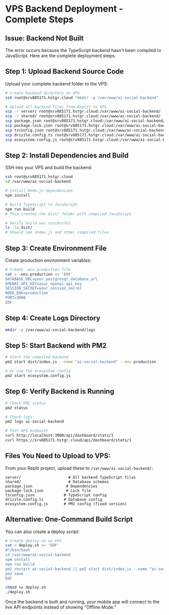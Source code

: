 # VPS Backend Deployment - Complete Steps

## Issue: Backend Not Built

The error occurs because the TypeScript backend hasn't been compiled to JavaScript. Here are the complete deployment steps:

## Step 1: Upload Backend Source Code

Upload your complete backend folder to the VPS:

```bash
# Create backend directory on VPS
ssh root@srv885171.hstgr.cloud "mkdir -p /var/www/ai-social-backend"

# Upload all backend files from Replit to VPS
scp -r server/ root@srv885171.hstgr.cloud:/var/www/ai-social-backend/
scp -r shared/ root@srv885171.hstgr.cloud:/var/www/ai-social-backend/
scp package.json root@srv885171.hstgr.cloud:/var/www/ai-social-backend/
scp package-lock.json root@srv885171.hstgr.cloud:/var/www/ai-social-backend/
scp tsconfig.json root@srv885171.hstgr.cloud:/var/www/ai-social-backend/
scp drizzle.config.ts root@srv885171.hstgr.cloud:/var/www/ai-social-backend/
scp ecosystem.config.js root@srv885171.hstgr.cloud:/var/www/ai-social-backend/
```

## Step 2: Install Dependencies and Build

SSH into your VPS and build the backend:

```bash
ssh root@srv885171.hstgr.cloud
cd /var/www/ai-social-backend

# Install Node.js dependencies
npm install

# Build TypeScript to JavaScript
npm run build
# This creates the dist/ folder with compiled JavaScript

# Verify build was successful
ls -la dist/
# Should see index.js and other compiled files
```

## Step 3: Create Environment File

Create production environment variables:

```bash
# Create .env.production file
cat > .env.production << 'EOF'
DATABASE_URL=your_postgresql_database_url
OPENAI_API_KEY=your_openai_api_key
SESSION_SECRET=your_session_secret
NODE_ENV=production
PORT=3000
EOF
```

## Step 4: Create Logs Directory

```bash
mkdir -p /var/www/ai-social-backend/logs
```

## Step 5: Start Backend with PM2

```bash
# Start the compiled backend
pm2 start dist/index.js --name "ai-social-backend" --env production

# Or use the ecosystem config
pm2 start ecosystem.config.js
```

## Step 6: Verify Backend is Running

```bash
# Check PM2 status
pm2 status

# Check logs
pm2 logs ai-social-backend

# Test API endpoint
curl http://localhost:3000/api/dashboard/stats/1
curl https://srv885171.hstgr.cloud/api/dashboard/stats/1
```

## Files You Need to Upload to VPS:

From your Replit project, upload these to `/var/www/ai-social-backend/`:

```
server/                     # All backend TypeScript files
shared/                     # Database schemas
package.json               # Dependencies
package-lock.json          # Lock file
tsconfig.json             # TypeScript config
drizzle.config.ts         # Database config
ecosystem.config.js       # PM2 config (fixed version)
```

## Alternative: One-Command Build Script

You can also create a deploy script:

```bash
# Create deploy.sh on VPS
cat > deploy.sh << 'EOF'
#!/bin/bash
cd /var/www/ai-social-backend
npm install
npm run build
pm2 restart ai-social-backend || pm2 start dist/index.js --name "ai-social-backend" --env production
pm2 save
EOF

chmod +x deploy.sh
./deploy.sh
```

Once the backend is built and running, your mobile app will connect to the live API endpoints instead of showing "Offline Mode."